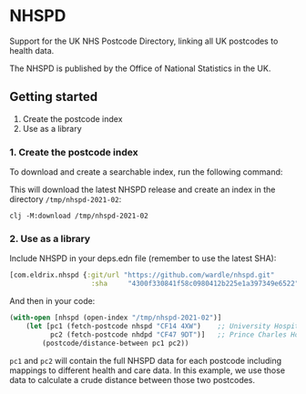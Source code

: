 # NHSPD
Support for the UK NHS Postcode Directory, linking all UK postcodes to health data.

The NHSPD is published by the Office of National Statistics in the UK.

## Getting started

1. Create the postcode index
2. Use as a library

### 1. Create the postcode index

To download and create a searchable index, run the following command:

This will download the latest NHSPD release and create an index in the directory `/tmp/nhspd-2021-02`:

```shell
clj -M:download /tmp/nhspd-2021-02
```

### 2. Use as a library

Include NHSPD in your deps.edn file (remember to use the latest SHA):

```clojure
[com.eldrix.nhspd {:git/url "https://github.com/wardle/nhspd.git"
                    :sha     "4300f330841f58c0980412b225e1a397349e6522"}
```

And then in your code:

```clojure
(with-open [nhspd (open-index "/tmp/nhspd-2021-02")]
    (let [pc1 (fetch-postcode nhspd "CF14 4XW")    ;; University Hospital of Wales
          pc2 (fetch-postcode nhdpd "CF47 9DT")]   ;; Prince Charles Hospital
        (postcode/distance-between pc1 pc2))
```

`pc1` and `pc2` will contain the full NHSPD data for each postcode including
mappings to different health and care data. In this example, we use those data to calculate
a crude distance between those two postcodes.




